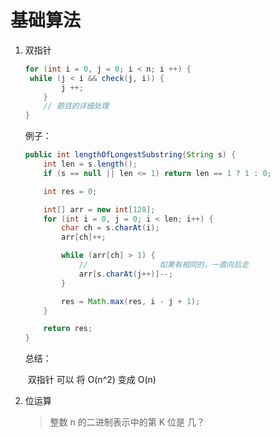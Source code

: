 # 基础算法

1. 双指针

   ```java
   for (int i = 0, j = 0; i < n; i ++) {
   	while (j < i && check(j, i)) {
           j ++;
       }
       // 题目的详细处理
   }
   ```

   例子：

   ```java
   public int lengthOfLongestSubstring(String s) {
       int len = s.length();
       if (s == null || len <= 1) return len == 1 ? 1 : 0;
   
       int res = 0;
   
       int[] arr = new int[128];
       for (int i = 0, j = 0; i < len; i++) {
           char ch = s.charAt(i);
           arr[ch]++;
   
           while (arr[ch] > 1) {
               //                如果有相同的，一直向后走
               arr[s.charAt(j++)]--;
           }
   
           res = Math.max(res, i - j + 1);
       }
   
       return res;
   }
   ```

   总结：

   ​	双指针 可以 将 O(n^2) 变成 O(n)

2. 位运算

   > 整数 n 的二进制表示中的第 K 位是 几？

   